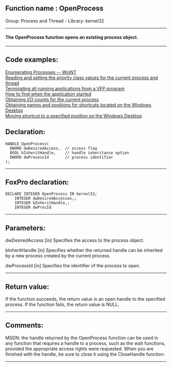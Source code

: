 
## Function name : OpenProcess
Group: Process and Thread - Library: kernel32    
***  


#### The OpenProcess function opens an existing process object.
***  


## Code examples:
[Enumerating Processes -- WinNT](../../samples/sample_162.md)  
[Reading and setting the priority class values for the current process and thread](../../samples/sample_218.md)  
[Terminating all running applications from a VFP program](../../samples/sample_243.md)  
[How to find when the application started](../../samples/sample_534.md)  
[Obtaining I/O counts for the current process](../../samples/sample_535.md)  
[Obtaining names and positions for shortcuts located on the Windows Desktop](../../samples/sample_579.md)  
[Moving shortcut to a specified position on the Windows Desktop](../../samples/sample_581.md)  

## Declaration:
```foxpro  
HANDLE OpenProcess(
  DWORD dwDesiredAccess,  // access flag
  BOOL bInheritHandle,    // handle inheritance option
  DWORD dwProcessId       // process identifier
);  
```  
***  


## FoxPro declaration:
```foxpro  
DECLARE INTEGER OpenProcess IN kernel32;
	INTEGER dwDesiredAccessas,;
	INTEGER bInheritHandle,;
	INTEGER dwProcId  
```  
***  


## Parameters:
dwDesiredAccess 
[in] Specifies the access to the process object. 

bInheritHandle 
[in] Specifies whether the returned handle can be inherited by a new process created by the current process. 

dwProcessId 
[in] Specifies the identifier of the process to open.   
***  


## Return value:
If the function succeeds, the return value is an open handle to the specified process. If the function fails, the return value is NULL.  
***  


## Comments:
MSDN: the handle returned by the OpenProcess function can be used in any function that requires a handle to a process, such as the wait functions, provided the appropriate access rights were requested. When you are finished with the handle, be sure to close it using the CloseHandle function.  
  
***  

